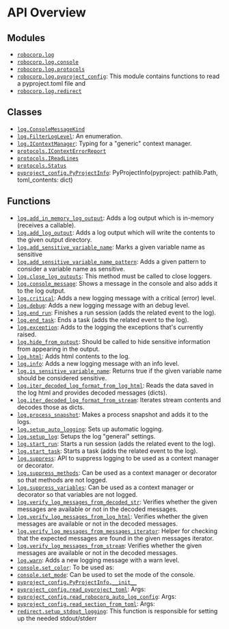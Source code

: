 <!-- markdownlint-disable -->

# API Overview

## Modules

- [`robocorp.log`](./robocorp.log.md#module-robocorplog)
- [`robocorp.log.console`](./robocorp.log.console.md#module-robocorplogconsole)
- [`robocorp.log.protocols`](./robocorp.log.protocols.md#module-robocorplogprotocols)
- [`robocorp.log.pyproject_config`](./robocorp.log.pyproject_config.md#module-robocorplogpyproject_config): This module contains functions to read a pyproject.toml file and
- [`robocorp.log.redirect`](./robocorp.log.redirect.md#module-robocorplogredirect)

## Classes

- [`log.ConsoleMessageKind`](./robocorp.log.md#class-consolemessagekind)
- [`log.FilterLogLevel`](./robocorp.log.md#class-filterloglevel): An enumeration.
- [`log.IContextManager`](./robocorp.log.md#class-icontextmanager): Typing for a "generic" context manager.
- [`protocols.IContextErrorReport`](./robocorp.log.protocols.md#class-icontexterrorreport)
- [`protocols.IReadLines`](./robocorp.log.protocols.md#class-ireadlines)
- [`protocols.Status`](./robocorp.log.protocols.md#class-status)
- [`pyproject_config.PyProjectInfo`](./robocorp.log.pyproject_config.md#class-pyprojectinfo): PyProjectInfo(pyproject: pathlib.Path, toml_contents: dict)

## Functions

- [`log.add_in_memory_log_output`](./robocorp.log.md#function-add_in_memory_log_output): Adds a log output which is in-memory (receives a callable).
- [`log.add_log_output`](./robocorp.log.md#function-add_log_output): Adds a log output which will write the contents to the given output directory.
- [`log.add_sensitive_variable_name`](./robocorp.log.md#function-add_sensitive_variable_name): Marks a given variable name as sensitive
- [`log.add_sensitive_variable_name_pattern`](./robocorp.log.md#function-add_sensitive_variable_name_pattern): Adds a given pattern to consider a variable name as sensitive.
- [`log.close_log_outputs`](./robocorp.log.md#function-close_log_outputs): This method must be called to close loggers.
- [`log.console_message`](./robocorp.log.md#function-console_message):     Shows a message in the console and also adds it to the log output.
- [`log.critical`](./robocorp.log.md#function-critical): Adds a new logging message with a critical (error) level.
- [`log.debug`](./robocorp.log.md#function-debug): Adds a new logging message with an debug level.
- [`log.end_run`](./robocorp.log.md#function-end_run): Finishes a run session (adds the related event to the log).
- [`log.end_task`](./robocorp.log.md#function-end_task): Ends a task (adds the related event to the log).
- [`log.exception`](./robocorp.log.md#function-exception): Adds to the logging the exceptions that's currently raised.
- [`log.hide_from_output`](./robocorp.log.md#function-hide_from_output): Should be called to hide sensitive information from appearing in the output.
- [`log.html`](./robocorp.log.md#function-html): Adds html contents to the log.
- [`log.info`](./robocorp.log.md#function-info): Adds a new logging message with an info level.
- [`log.is_sensitive_variable_name`](./robocorp.log.md#function-is_sensitive_variable_name): Returns true if the given variable name should be considered sensitive.
- [`log.iter_decoded_log_format_from_log_html`](./robocorp.log.md#function-iter_decoded_log_format_from_log_html): Reads the data saved in the log html and provides decoded messages (dicts).
- [`log.iter_decoded_log_format_from_stream`](./robocorp.log.md#function-iter_decoded_log_format_from_stream): Iterates stream contents and decodes those as dicts.
- [`log.process_snapshot`](./robocorp.log.md#function-process_snapshot): Makes a process snapshot and adds it to the logs.
- [`log.setup_auto_logging`](./robocorp.log.md#function-setup_auto_logging): Sets up automatic logging.
- [`log.setup_log`](./robocorp.log.md#function-setup_log): Setups the log "general" settings.
- [`log.start_run`](./robocorp.log.md#function-start_run): Starts a run session (adds the related event to the log).
- [`log.start_task`](./robocorp.log.md#function-start_task): Starts a task (adds the related event to the log).
- [`log.suppress`](./robocorp.log.md#function-suppress): API to suppress logging to be used as a context manager or decorator.
- [`log.suppress_methods`](./robocorp.log.md#function-suppress_methods): Can be used as a context manager or decorator so that methods are not logged.
- [`log.suppress_variables`](./robocorp.log.md#function-suppress_variables): Can be used as a context manager or decorator so that variables are not logged.
- [`log.verify_log_messages_from_decoded_str`](./robocorp.log.md#function-verify_log_messages_from_decoded_str): Verifies whether the given messages are available or not in the decoded messages.
- [`log.verify_log_messages_from_log_html`](./robocorp.log.md#function-verify_log_messages_from_log_html): Verifies whether the given messages are available or not in the decoded messages.
- [`log.verify_log_messages_from_messages_iterator`](./robocorp.log.md#function-verify_log_messages_from_messages_iterator): Helper for checking that the expected messages are found in the given messages iterator.
- [`log.verify_log_messages_from_stream`](./robocorp.log.md#function-verify_log_messages_from_stream): Verifies whether the given messages are available or not in the decoded messages.
- [`log.warn`](./robocorp.log.md#function-warn): Adds a new logging message with a warn level.
- [`console.set_color`](./robocorp.log.console.md#function-set_color): To be used as:
- [`console.set_mode`](./robocorp.log.console.md#function-set_mode): Can be used to set the mode of the console.
- [`pyproject_config.PyProjectInfo.__init__`](./robocorp.log.pyproject_config.md#function-__init__)
- [`pyproject_config.read_pyproject_toml`](./robocorp.log.pyproject_config.md#function-read_pyproject_toml): Args:
- [`pyproject_config.read_robocorp_auto_log_config`](./robocorp.log.pyproject_config.md#function-read_robocorp_auto_log_config): Args:
- [`pyproject_config.read_section_from_toml`](./robocorp.log.pyproject_config.md#function-read_section_from_toml): Args:
- [`redirect.setup_stdout_logging`](./robocorp.log.redirect.md#function-setup_stdout_logging): This function is responsible for setting up the needed stdout/stderr
